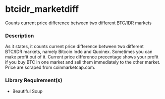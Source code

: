 # btcidr_marketdiff
Counts current price difference between two different BTC/IDR markets
### Description
As it states, it counts current price difference between two different BTC/IDR markets, namely Bitcoin Indo and Quoinex. Sometimes you can make profit out of it. Current price difference precentage shows your profit if you buy BTC in one market and sell them immediately to the other market. Price are scraped from coinmarketcap.com.
### Library Requirement(s)
- Beautiful Soup

